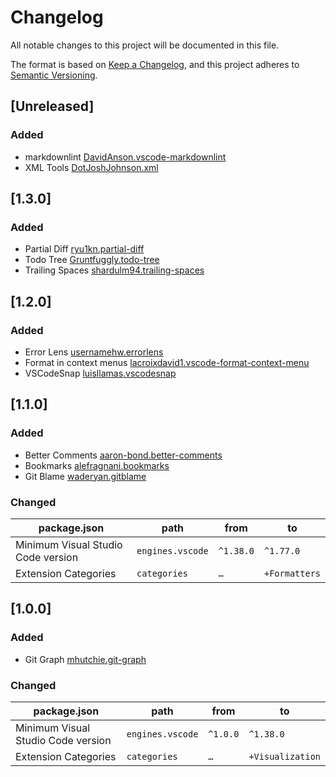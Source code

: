 # Changelog

All notable changes to this project will be documented in this file.

The format is based on [Keep a Changelog](https://keepachangelog.com/en/1.0.0/),
and this project adheres to [Semantic Versioning](https://semver.org/spec/v2.0.0.html).

## [Unreleased]

### Added

- markdownlint [DavidAnson.vscode-markdownlint](https://marketplace.visualstudio.com/items?itemName=DavidAnson.vscode-markdownlint)
- XML Tools [DotJoshJohnson.xml](https://marketplace.visualstudio.com/items?itemName=DotJoshJohnson.xml)

## [1.3.0]

### Added

- Partial Diff [ryu1kn.partial-diff](https://marketplace.visualstudio.com/items?itemName=ryu1kn.partial-diff)
- Todo Tree [Gruntfuggly.todo-tree](https://marketplace.visualstudio.com/items?itemName=Gruntfuggly.todo-tree)
- Trailing Spaces [shardulm94.trailing-spaces](https://marketplace.visualstudio.com/items?itemName=shardulm94.trailing-spaces)

## [1.2.0]

### Added

- Error Lens [usernamehw.errorlens](https://marketplace.visualstudio.com/items?itemName=usernamehw.errorlens)
- Format in context menus [lacroixdavid1.vscode-format-context-menu](https://marketplace.visualstudio.com/items?itemName=lacroixdavid1.vscode-format-context-menu)
- VSCodeSnap [luisllamas.vscodesnap](https://marketplace.visualstudio.com/items?itemName=luisllamas.vscodesnap)

## [1.1.0]

### Added

- Better Comments [aaron-bond.better-comments](https://marketplace.visualstudio.com/items?itemName=aaron-bond.better-comments)
- Bookmarks [alefragnani.bookmarks](https://marketplace.visualstudio.com/items?itemName=alefragnani.bookmarks)
- Git Blame [waderyan.gitblame](https://marketplace.visualstudio.com/items?itemName=waderyan.gitblame)

### Changed

| package.json                       | path             | from      | to            |
|------------------------------------|------------------|-----------|---------------|
| Minimum Visual Studio Code version | `engines.vscode` | `^1.38.0` | `^1.77.0`     |
| Extension Categories               | `categories`     | `…`       | `+Formatters` |

## [1.0.0]

### Added

- Git Graph [mhutchie.git-graph](https://marketplace.visualstudio.com/items?itemName=mhutchie.git-graph)

### Changed

| package.json                       | path             | from     | to               |
|------------------------------------|------------------|----------|------------------|
| Minimum Visual Studio Code version | `engines.vscode` | `^1.0.0` | `^1.38.0`        |
| Extension Categories               | `categories`     | `…`      | `+Visualization` |
